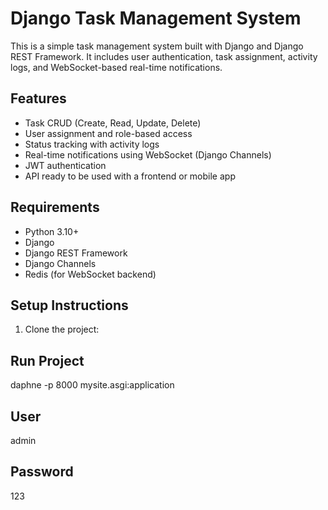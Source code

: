 # Django Task Management System

This is a simple task management system built with Django and Django REST Framework. It includes user authentication, task assignment, activity logs, and WebSocket-based real-time notifications.

## Features

- Task CRUD (Create, Read, Update, Delete)
- User assignment and role-based access
- Status tracking with activity logs
- Real-time notifications using WebSocket (Django Channels)
- JWT authentication
- API ready to be used with a frontend or mobile app

## Requirements

- Python 3.10+
- Django
- Django REST Framework
- Django Channels
- Redis (for WebSocket backend)

## Setup Instructions

1. Clone the project:


## Run Project
daphne -p 8000 mysite.asgi:application

## User
admin

## Password
123
